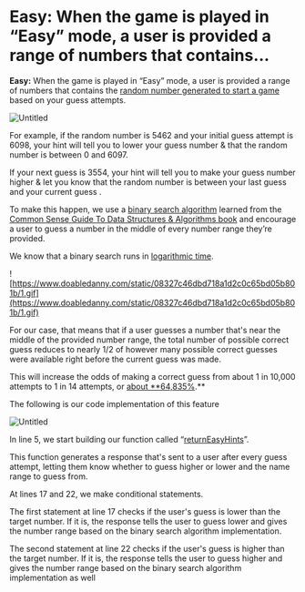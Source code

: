 # Easy: When the game is played in “Easy” mode, a user is provided a range of numbers that contains…

**Easy:** When the game is played in “Easy” mode, a user is provided a range of numbers that contains the [random number generated to start a game](https://github.com/djtoler/v1-mern/blob/main/server/functions/game-features/game.features.getRandomNumber.js) based on your guess attempts.

![Untitled](Untitled%203.png)

For example, if the random number is 5462 and your initial guess attempt is 6098, your hint will tell you to lower your guess number & that the random number is between 0 and 6097. 

If your next guess is 3554, your hint will tell you to make your guess number higher & let you know that the random number is between your last guess and your current guess .

To make this happen, we use a [binary search algorithm](https://en.wikipedia.org/wiki/Binary_search_algorithm)  learned from the [Common Sense Guide To Data Structures & Algorithms book](https://www.oreilly.com/library/view/a-common-sense-guide/9781680502794/) and encourage a user to guess a number in the middle of every number range they’re provided.  

We know that a binary search runs in [logarithmic time](https://en.wikipedia.org/wiki/Time_complexity#Logarithmic_time). 

![https://www.doabledanny.com/static/08327c46dbd718a1d2c0c65bd05b801b/1.gif](https://www.doabledanny.com/static/08327c46dbd718a1d2c0c65bd05b801b/1.gif)

For our case, that means that if a user guesses a number that's near the middle of the provided number range, the total number of possible correct guess reduces to nearly 1/2 of however many possible correct guesses were available right before the  current guess was made.       

This will increase the odds of making a correct guess from about 1 in 10,000 attempts to 1 in 14 attempts, or [about **64,835%](https://www.gigacalculator.com/calculators/percent-increase-calculator.php?op=percent&original=0.00011&increase=&newvalue=0.07142857142).**

The following is our code implementation of this feature

![Untitled](Untitled%2041.png)

In line 5, we start building our function called “[returnEasyHints](https://github.com/djtoler/v1-mern/blob/8d536bb23cf1f59a736fba02426b111a5fd5e7aa/server/functions/game-hints/game.hints.easy.js#L5)”. 

This function generates a response that's sent to a user after every guess attempt, letting them know whether to guess higher or lower and the name range to guess from.

At lines 17 and 22, we make conditional statements. 

The first statement at line 17 checks if the user's guess is lower than the target number. If it is, the response tells the user to guess lower and gives the number range based on the binary search algorithm implementation.

The second statement at line 22 checks if the user's guess is higher than the target number. If it is, the response tells the user to guess higher and gives the number range based on the binary search algorithm implementation as well